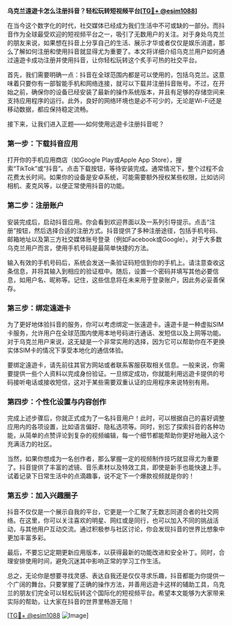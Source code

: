 **乌克兰遠遊卡怎么注册抖音？轻松玩转短视频平台[[TG💪+ @esim1088](https://t.me/s/esim1088)]**

在当今这个数字化的时代，社交媒体已经成为我们生活中不可或缺的一部分。而抖音作为全球最受欢迎的短视频平台之一，吸引了无数用户的关注。对于身处乌克兰的朋友来说，如果想在抖音上分享自己的生活、展示才华或者仅仅是娱乐消遣，那么了解如何注册和使用抖音就显得尤为重要了。本文将详细介绍乌克兰用户如何通过遠遊卡成功注册并使用抖音，让你轻松玩转这个炙手可热的社交平台。

首先，我们需要明确一点：抖音在全球范围内都是可以使用的，包括乌克兰。这意味着只要你有一部智能手机和网络连接，就可以下载并注册抖音账号。不过，在开始之前，确保你的设备已经安装了最新的操作系统版本，并且有足够的存储空间来支持应用程序的运行。此外，良好的网络环境也是必不可少的，无论是Wi-Fi还是移动数据，都应保持稳定流畅。

接下来，让我们进入正题——如何使用远遊卡注册抖音呢？

### **第一步：下载抖音应用**
打开你的手机应用商店（如Google Play或Apple App Store），搜索“TikTok”或“抖音”。点击下载按钮，等待安装完成。通常情况下，整个过程不会花费太长时间。如果你的设备是安卓系统，可能需要额外授权某些权限，比如访问相机、麦克风等，以便正常使用抖音的功能。

### **第二步：注册账户**
安装完成后，启动抖音应用。你会看到欢迎界面以及一系列引导提示。点击“注册”按钮，然后选择合适的注册方式。抖音提供了多种注册途径，包括手机号码、邮箱地址以及第三方社交媒体账号登录（例如Facebook或Google）。对于大多数乌克兰用户而言，使用手机号码是最简单快捷的方法。

输入有效的手机号码后，系统会发送一条验证码短信到你的手机上。请注意查收这条信息，并将其输入到相应的验证框中。随后，设置一个密码并填写其他必要信息，如用户名、昵称等。记住，这些信息将在未来用于登录账户，因此务必妥善保存。

### **第三步：绑定遠遊卡**
为了更好地体验抖音的服务，你可以考虑绑定一张遠遊卡。遠遊卡是一种虚拟SIM卡服务，允许用户在全球范围内使用本地号码进行通话、发短信以及上网等功能。对于乌克兰用户来说，这无疑是一个非常实用的选择，因为它可以帮助你在不更换实体SIM卡的情况下享受本地化的通信体验。

要绑定遠遊卡，请先前往其官方网站或者联系客服获取相关信息。一般来说，你需要提供一些个人资料以完成身份验证。一旦绑定成功，你就能利用远遊卡提供的号码接听电话或接收短信，这对于某些需要双重认证的应用程序来说特别有用。

### **第四步：个性化设置与内容创作**
完成上述步骤后，你就正式成为了一名抖音用户！此时，可以根据自己的喜好调整应用内的各项设置，比如语言偏好、隐私选项等。同时，别忘了探索抖音的各种功能，从简单的点赞评论到复杂的视频编辑，每一个细节都能帮助你更好地融入这个充满活力的社区。

当然，如果你想成为一名创作者，那么掌握一定的视频制作技巧就显得尤为重要了。抖音提供了丰富的滤镜、音乐素材以及特效工具，即使是新手也能快速上手。试着记录下日常生活中的点滴趣事，说不定下一个爆款视频就是你的！

### **第五步：加入兴趣圈子**
抖音不仅仅是一个展示自我的平台，它更是一个汇聚了无数志同道合者的社交网络。在这里，你可以关注喜欢的明星、网红或是同行，也可以加入不同的挑战活动，与其他用户互动交流。通过积极参与社区讨论，你会发现抖音的世界比想象中更加丰富多彩。

最后，不要忘记定期更新应用版本，以获得最新的功能改进和安全补丁。同时，合理安排使用时间，避免沉迷其中影响正常的学习工作生活。

总之，无论你是想要寻找灵感、表达自我还是仅仅寻求乐趣，抖音都能为你提供一个广阔的舞台。只要掌握了正确的操作方法，并善用远遊卡这样的辅助工具，乌克兰的朋友们完全可以轻松玩转这个国际化的短视频平台。希望本文能够为大家带来实际的帮助，让大家在抖音的世界里畅游无阻！

[[TG💪+ @esim1088](https://t.me/s/esim1088) ![Image](https://i.postimg.cc/4NQfJmqS/Snipaste-2025-05-13-00-14-12.png)]